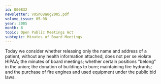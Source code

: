 ```yaml
---
id: 000832
newsletter: v05n08aug2005.pdf
volume_issue: 05-08
year: 2005
month: 8
topic: Open Public Meetings Act
subtopic: Minutes of Board Meetings
---
```


Today we consider whether releasing only the name and address of a patient, without
any health information attached, does not per se violate HIPAA; the minutes of board meetings; whether certain positions “belong” in the union; the donation of buildings to burn; maintaining fire hydrants; and the purchase of fire engines and used equipment under the public bid laws.